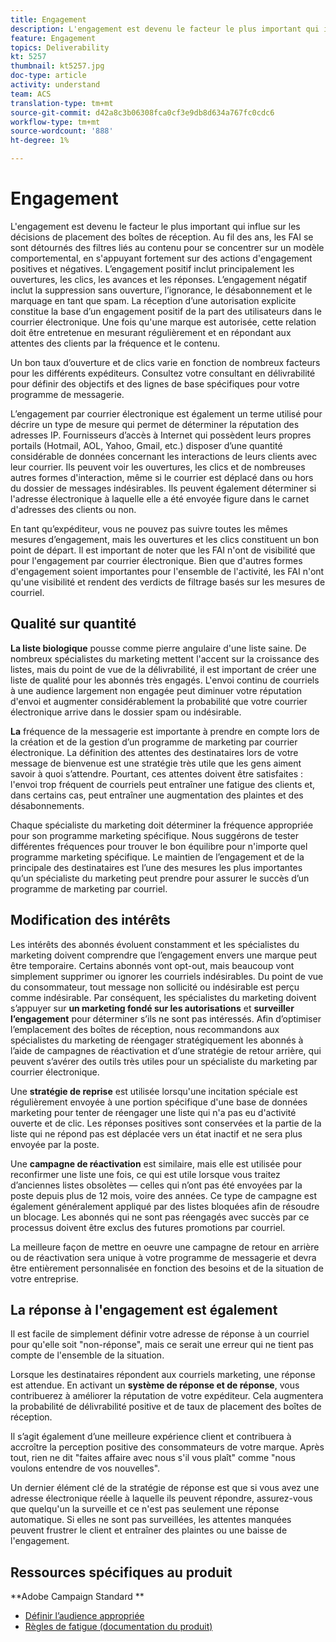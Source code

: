 ```yaml
---
title: Engagement
description: L'engagement est devenu le facteur le plus important qui influe sur les décisions de placement des boîtes de réception.
feature: Engagement
topics: Deliverability
kt: 5257
thumbnail: kt5257.jpg
doc-type: article
activity: understand
team: ACS
translation-type: tm+mt
source-git-commit: d42a8c3b06308fca0cf3e9db8d634a767fc0cdc6
workflow-type: tm+mt
source-wordcount: '888'
ht-degree: 1%

---
```



# Engagement

L&#39;engagement est devenu le facteur le plus important qui influe sur les décisions de placement des boîtes de réception. Au fil des ans, les FAI se sont détournés des filtres liés au contenu pour se concentrer sur un modèle comportemental, en s&#39;appuyant fortement sur des actions d&#39;engagement positives et négatives. L’engagement positif inclut principalement les ouvertures, les clics, les avances et les réponses. L’engagement négatif inclut la suppression sans ouverture, l’ignorance, le désabonnement et le marquage en tant que spam. La réception d’une autorisation explicite constitue la base d’un engagement positif de la part des utilisateurs dans le courrier électronique. Une fois qu&#39;une marque est autorisée, cette relation doit être entretenue en mesurant régulièrement et en répondant aux attentes des clients par la fréquence et le contenu.

Un bon taux d’ouverture et de clics varie en fonction de nombreux facteurs pour les différents expéditeurs. Consultez votre consultant en délivrabilité pour définir des objectifs et des lignes de base spécifiques pour votre programme de messagerie.

L’engagement par courrier électronique est également un terme utilisé pour décrire un type de mesure qui permet de déterminer la réputation des adresses IP. Fournisseurs d’accès à Internet qui possèdent leurs propres portails (Hotmail, AOL, Yahoo, Gmail, etc.) disposer d’une quantité considérable de données concernant les interactions de leurs clients avec leur courrier. Ils peuvent voir les ouvertures, les clics et de nombreuses autres formes d&#39;interaction, même si le courrier est déplacé dans ou hors du dossier de messages indésirables. Ils peuvent également déterminer si l&#39;adresse électronique à laquelle elle a été envoyée figure dans le carnet d&#39;adresses des clients ou non.

En tant qu’expéditeur, vous ne pouvez pas suivre toutes les mêmes mesures d’engagement, mais les ouvertures et les clics constituent un bon point de départ. Il est important de noter que les FAI n&#39;ont de visibilité que pour l&#39;engagement par courrier électronique. Bien que d&#39;autres formes d&#39;engagement soient importantes pour l&#39;ensemble de l&#39;activité, les FAI n&#39;ont qu&#39;une visibilité et rendent des verdicts de filtrage basés sur les mesures de courriel.

## Qualité sur quantité

**La liste biologique** pousse comme pierre angulaire d&#39;une liste saine. De nombreux spécialistes du marketing mettent l&#39;accent sur la croissance des listes, mais du point de vue de la délivrabilité, il est important de créer une liste de qualité pour les abonnés très engagés. L&#39;envoi continu de courriels à une audience largement non engagée peut diminuer votre réputation d&#39;envoi et augmenter considérablement la probabilité que votre courrier électronique arrive dans le dossier spam ou indésirable.

**La** fréquence de la messagerie est importante à prendre en compte lors de la création et de la gestion d’un programme de marketing par courrier électronique. La définition des attentes des destinataires lors de votre message de bienvenue est une stratégie très utile que les gens aiment savoir à quoi s’attendre. Pourtant, ces attentes doivent être satisfaites : l&#39;envoi trop fréquent de courriels peut entraîner une fatigue des clients et, dans certains cas, peut entraîner une augmentation des plaintes et des désabonnements.

Chaque spécialiste du marketing doit déterminer la fréquence appropriée pour son programme marketing spécifique. Nous suggérons de tester différentes fréquences pour trouver le bon équilibre pour n&#39;importe quel programme marketing spécifique. Le maintien de l’engagement et de la principale des destinataires est l’une des mesures les plus importantes qu’un spécialiste du marketing peut prendre pour assurer le succès d’un programme de marketing par courriel.

## Modification des intérêts

Les intérêts des abonnés évoluent constamment et les spécialistes du marketing doivent comprendre que l’engagement envers une marque peut être temporaire. Certains abonnés vont opt-out, mais beaucoup vont simplement supprimer ou ignorer les courriels indésirables. Du point de vue du consommateur, tout message non sollicité ou indésirable est perçu comme indésirable. Par conséquent, les spécialistes du marketing doivent s’appuyer sur **un marketing fondé sur les autorisations** et **surveiller l’engagement** pour déterminer s’ils ne sont pas intéressés. Afin d’optimiser l’emplacement des boîtes de réception, nous recommandons aux spécialistes du marketing de réengager stratégiquement les abonnés à l’aide de campagnes de réactivation et d’une stratégie de retour arrière, qui peuvent s’avérer des outils très utiles pour un spécialiste du marketing par courrier électronique.

Une **stratégie de reprise** est utilisée lorsqu&#39;une incitation spéciale est régulièrement envoyée à une portion spécifique d&#39;une base de données marketing pour tenter de réengager une liste qui n&#39;a pas eu d&#39;activité ouverte et de clic. Les réponses positives sont conservées et la partie de la liste qui ne répond pas est déplacée vers un état inactif et ne sera plus envoyée par la poste.

Une **campagne de réactivation** est similaire, mais elle est utilisée pour reconfirmer une liste une fois, ce qui est utile lorsque vous traitez d’anciennes listes obsolètes — celles qui n’ont pas été envoyées par la poste depuis plus de 12 mois, voire des années. Ce type de campagne est également généralement appliqué par des listes bloquées afin de résoudre un blocage. Les abonnés qui ne sont pas réengagés avec succès par ce processus doivent être exclus des futures promotions par courriel.

La meilleure façon de mettre en oeuvre une campagne de retour en arrière ou de réactivation sera unique à votre programme de messagerie et devra être entièrement personnalisée en fonction des besoins et de la situation de votre entreprise.

## La réponse à l&#39;engagement est également

Il est facile de simplement définir votre adresse de réponse à un courriel pour qu&#39;elle soit &quot;non-réponse&quot;, mais ce serait une erreur qui ne tient pas compte de l&#39;ensemble de la situation.

Lorsque les destinataires répondent aux courriels marketing, une réponse est attendue. En activant un **système de réponse et de réponse**, vous contribuerez à améliorer la réputation de votre expéditeur. Cela augmentera la probabilité de délivrabilité positive et de taux de placement des boîtes de réception.

Il s’agit également d’une meilleure expérience client et contribuera à accroître la perception positive des consommateurs de votre marque. Après tout, rien ne dit &quot;faites affaire avec nous s&#39;il vous plaît&quot; comme &quot;nous voulons entendre de vos nouvelles&quot;.

Un dernier élément clé de la stratégie de réponse est que si vous avez une adresse électronique réelle à laquelle ils peuvent répondre, assurez-vous que quelqu&#39;un la surveille et ce n&#39;est pas seulement une réponse automatique. Si elles ne sont pas surveillées, les attentes manquées peuvent frustrer le client et entraîner des plaintes ou une baisse de l&#39;engagement.

## Ressources spécifiques au produit

**Adobe Campaign Standard **

* [Définir l’audience appropriée](https://experienceleague.adobe.com/docs/campaign-standard/using/communication-channels/delivery-bestpractices/define-the-right-audience.html)
* [Règles de fatigue (documentation du produit)](https://experienceleague.adobe.com/docs/campaign-standard/using/testing-and-sending/working-with-typology-rules/fatigue-rules.html)
